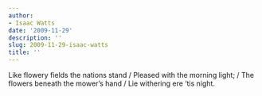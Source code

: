 ```yaml
---
author:
- Isaac Watts
date: '2009-11-29'
description: ''
slug: 2009-11-29-isaac-watts
title: ''
---
```

Like flowery fields the nations stand / Pleased with the morning light; / The flowers beneath the mower’s hand / Lie withering ere ‘tis night.



